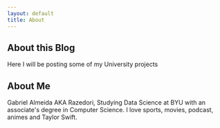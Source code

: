 ```yaml
---
layout: default
title: About 
---
```


## About this Blog

Here I will be posting some of my University projects 

## About Me

Gabriel Almeida AKA Razedori, Studying Data Science at BYU with an associate's degree in Computer Science. I love sports, movies, podcast, animes and Taylor Swift.